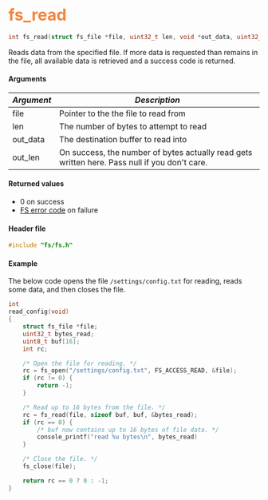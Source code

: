## <font color="#F2853F" style="font-size:24pt">fs\_read</font>

```c
int fs_read(struct fs_file *file, uint32_t len, void *out_data, uint32_t *out_len)
```

Reads data from the specified file.  If more data is requested than remains in the file, all available data is retrieved and a success code is returned.

#### Arguments

| *Argument* | *Description* |
|-----------|-------------|
| file |  Pointer to the the file to read from  |
| len |  The number of bytes to attempt to read |
| out\_data | The destination buffer to read into
| out\_len  | On success, the number of bytes actually read gets written here.  Pass null if you don't care. |

#### Returned values

* 0 on success
* [FS error code](fs_return_codes.md) on failure

#### Header file

```c
#include "fs/fs.h"
```

#### Example

The below code opens the file `/settings/config.txt` for reading, reads some data, and then closes the file.

```c
int
read_config(void)
{
    struct fs_file *file;
    uint32_t bytes_read;
    uint8_t buf[16];
    int rc;

    /* Open the file for reading. */
    rc = fs_open("/settings/config.txt", FS_ACCESS_READ, &file);
    if (rc != 0) {
        return -1;
    }

    /* Read up to 16 bytes from the file. */
    rc = fs_read(file, sizeof buf, buf, &bytes_read);
    if (rc == 0) {
        /* buf now contains up to 16 bytes of file data. */
        console_printf("read %u bytes\n", bytes_read)
    }

    /* Close the file. */
    fs_close(file);

    return rc == 0 ? 0 : -1;
}
```

